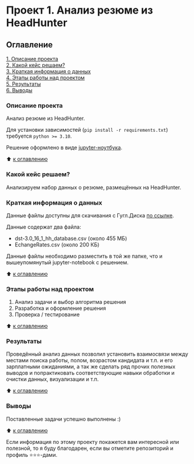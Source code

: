 # Проект 1. Анализ резюме из HeadHunter


## Оглавление  

[1. Описание проекта](#описание-проекта)  
[2. Какой кейс решаем?](#какой-кейс-решаем)  
[3. Краткая информация о данных](#краткая-информация-о-данных)  
[4. Этапы работы над проектом](#этапы-работы-над-проектом)  
[5. Результаты](#результаты)    
[6. Выводы](#выводы) 


### Описание проекта    

Анализ резюме из HeadHunter.

Для установки зависимостей (`pip install -r requirements.txt`)
требуется `python >= 3.10`.

Решение оформлено в виде [jupyter-ноутбука](./hh_cvs_analysis.ipynb).

:arrow_up: [к оглавлению](#оглавление)


### Какой кейс решаем?    

Анализируем набор данных о резюме, размещённых на HeadHunter.


### Краткая информация о данных

Данные файлы доступны для скачивания с Гугл.Диска [по ссылке](https://drive.google.com/drive/folders/1qhYoM0WHSgSRpMofyB8EjdPal_NIXjCf).

Данные содержат два файла:
- dst-3.0_16_1_hh_database.csv (около 455 МБ)
- EchangeRates.csv (около 200 КБ)

Данные файлы необходимо разместить в той же папке, что и вышеупомянутый jupyter-notebook с решением.
  
:arrow_up: [к оглавлению](#оглавление)


### Этапы работы над проектом  

1. Анализ задачи и выбор алгоритма решения
2. Разработка и оформление решения
3. Проверка / тестирование

:arrow_up: [к оглавлению](#оглавление)


### Результаты

Проведённый анализ данных позволил установить взаимосвязи между местами
поиска работы, полом, возрастом кандидата и т.п. и его зарплатными
ожиданиями, а так же сделать ряд прочих полезных выводов и попрактиковать
соответствующие навыки обработки и очистки данных, визуализации и т.п.

:arrow_up: [к оглавлению](#оглавление)


### Выводы

Поставленные задачи успешно выполнены :)

:arrow_up: [к оглавлению](#оглавление)


Если информация по этому проекту покажется вам интересной или полезной,
то я буду благодарен, если вы отметите репозиторий и профиль
⭐️⭐️⭐️-дами.
